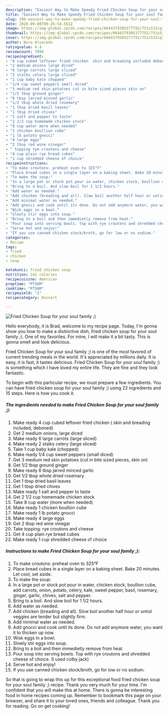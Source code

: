 ```yaml
---
description: "Easiest Way to Make Speedy Fried Chicken Soup for your soul family ;)"
title: "Easiest Way to Make Speedy Fried Chicken Soup for your soul family ;)"
slug: 296-easiest-way-to-make-speedy-fried-chicken-soup-for-your-soul-family
date: 2020-09-08T09:26:54.561Z
image: https://img-global.cpcdn.com/recipes/6644379305377792/751x532cq70/fried-chicken-soup-for-your-soul-family-recipe-main-photo.jpg
thumbnail: https://img-global.cpcdn.com/recipes/6644379305377792/751x532cq70/fried-chicken-soup-for-your-soul-family-recipe-main-photo.jpg
cover: https://img-global.cpcdn.com/recipes/6644379305377792/751x532cq70/fried-chicken-soup-for-your-soul-family-recipe-main-photo.jpg
author: Nora Alvarado
ratingvalue: 4.4
reviewcount: 7094
recipeingredient:
- "4 cup cubed leftover fried chicken  skin and breading included deboned"
- "2 medium onions large diced"
- "6 large carrots large sliced"
- "2 stalks celery large sliced"
- "1 cup baby kale chopped"
- "1/4 cup sweet peppers small diced"
- "3 medium red skin potatoes cut in bite sized pieces skin on"
- "1/2 tbsp ground ginger"
- "6 tbsp jarred minced garlic"
- "1/2 tbsp whole dried rosemary"
- "1 tbsp dried basil leaves"
- "1 tbsp dried chives"
- "1 salt and pepper to taste"
- "2 1/2 cup homemade chicken stock"
- "8 cup water more when needed"
- "1 chicken boullion cube"
- "1 lb potato gnocci"
- "4 large eggs"
- "2 tbsp red wine vinegar"
- " topping rye croutons and cheese"
- "4 cup plain rye bread cubes"
- "1 cup shredded cheese of choice"
recipeinstructions:
- "To make croutons: preheat oven to 325°F"
- "Place bread cubes in a single layer on a baking sheet. Bake 20 minutes. Let cool, set aside."
- "To make the soup:"
- "In a large pot or stock pot pour in water, chicken stock, boullion cube, add carrots, onion, potato, celery, kale, sweet pepper, basil, rosemary, ginger, garlic, chives, salt and pepper."
- "Bring to a boil. And slow boil for 1 1/2 hours."
- "Add water as needed."
- "Add chicken (breading and all). Slow boil another half hour or untiol veggies are tender but slightly firm."
- "Add minimal water as needed."
- "Add gnocci and cook until its done. Do not add anymore water, you want it to thicken up now."
- "Wisk eggs in a bowl."
- "Slowly stir eggs into soup."
- "Bring to a boil and then immedietly remove from heat."
- "Pour soup into serving bowls. Top with rye croutons and shredded cheese of choice. (I used colby jack)"
- "Serve hot and enjoy!"
- "If you use canned chicken stock/broth, go for low or no sodium."
categories:
- Recipe
tags:
- fried
- chicken
- soup

katakunci: fried chicken soup 
nutrition: 141 calories
recipecuisine: American
preptime: "PT36M"
cooktime: "PT56M"
recipeyield: "2"
recipecategory: Dessert

---
```



![Fried Chicken Soup for your soul family ;)](https://img-global.cpcdn.com/recipes/6644379305377792/751x532cq70/fried-chicken-soup-for-your-soul-family-recipe-main-photo.jpg)

Hello everybody, it is Brad, welcome to my recipe page. Today, I'm gonna show you how to make a distinctive dish, fried chicken soup for your soul family ;). One of my favorites. For mine, I will make it a bit tasty. This is gonna smell and look delicious.

Fried Chicken Soup for your soul family ;) is one of the most favored of current trending meals in the world. It's appreciated by millions daily. It is easy, it is fast, it tastes delicious. Fried Chicken Soup for your soul family ;) is something which I have loved my entire life. They are fine and they look fantastic.




To begin with this particular recipe, we must prepare a few ingredients. You can have fried chicken soup for your soul family ;) using 22 ingredients and 15 steps. Here is how you cook it.

<!--inarticleads1-->

##### The ingredients needed to make Fried Chicken Soup for your soul family ;):

1. Make ready 4 cup cubed leftover fried chicken ( skin and breading included, deboned)
1. Get 2 medium onions, large diced
1. Make ready 6 large carrots (large sliced)
1. Make ready 2 stalks celery (large sliced)
1. Take 1 cup baby kale (chopped)
1. Make ready 1/4 cup sweet peppers (small diced)
1. Get 3 medium red skin potatoes (cut in bite sized pieces, skin on)
1. Get 1/2 tbsp ground ginger
1. Make ready 6 tbsp jarred minced garlic
1. Get 1/2 tbsp whole dried rosemary
1. Get 1 tbsp dried basil leaves
1. Get 1 tbsp dried chives
1. Make ready 1 salt and pepper to taste
1. Get 2 1/2 cup homemade chicken stock
1. Take 8 cup water (more when needed)
1. Make ready 1 chicken boullion cube
1. Make ready 1 lb potato gnocci
1. Make ready 4 large eggs
1. Get 2 tbsp red wine vinegar
1. Take  topping: rye croutons and cheese
1. Get 4 cup plain rye bread cubes
1. Make ready 1 cup shredded cheese of choice




<!--inarticleads2-->

##### Instructions to make Fried Chicken Soup for your soul family ;):

1. To make croutons: preheat oven to 325°F
1. Place bread cubes in a single layer on a baking sheet. Bake 20 minutes. Let cool, set aside.
1. To make the soup:
1. In a large pot or stock pot pour in water, chicken stock, boullion cube, add carrots, onion, potato, celery, kale, sweet pepper, basil, rosemary, ginger, garlic, chives, salt and pepper.
1. Bring to a boil. And slow boil for 1 1/2 hours.
1. Add water as needed.
1. Add chicken (breading and all). Slow boil another half hour or untiol veggies are tender but slightly firm.
1. Add minimal water as needed.
1. Add gnocci and cook until its done. Do not add anymore water, you want it to thicken up now.
1. Wisk eggs in a bowl.
1. Slowly stir eggs into soup.
1. Bring to a boil and then immedietly remove from heat.
1. Pour soup into serving bowls. Top with rye croutons and shredded cheese of choice. (I used colby jack)
1. Serve hot and enjoy!
1. If you use canned chicken stock/broth, go for low or no sodium.




So that is going to wrap this up for this exceptional food fried chicken soup for your soul family ;) recipe. Thank you very much for your time. I'm confident that you will make this at home. There is gonna be interesting food in home recipes coming up. Remember to bookmark this page on your browser, and share it to your loved ones, friends and colleague. Thank you for reading. Go on get cooking!
